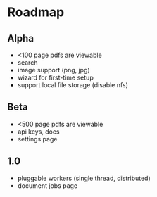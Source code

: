 # Roadmap

## Alpha

* <100 page pdfs are viewable 
* search
* image support (png, jpg)
* wizard for first-time setup
* support local file storage (disable nfs)

## Beta

* <500 page pdfs are viewable
* api keys, docs
* settings page

## 1.0

* pluggable workers (single thread, distributed)
* document jobs page